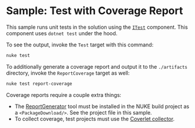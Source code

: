 # Sample: Test with Coverage Report

This sample runs unit tests in the solution using the [`ITest`](../../src/Components/Test.cs)
component. This component uses `dotnet test` under the hood.

To see the output, invoke the `Test` target with this command:

```powershell
nuke test
```

To additionally generate a coverage report and output it to the `./artifacts`
directory, invoke the `ReportCoverage` target as well:

```powershell
nuke test report-coverage
```

Coverage reports require a couple extra things:

- The [ReportGenerator](https://www.nuget.org/packages/ReportGenerator) tool
  must be installed in the NUKE build project as a `<PackageDownload/>`. See the
  project file in this sample.
- To collect coverage, test projects must use the [Coverlet collector](https://www.nuget.org/packages/coverlet.collector).
